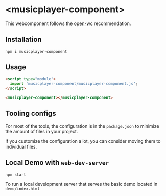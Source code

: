 # \<musicplayer-component>

This webcomponent follows the [open-wc](https://github.com/open-wc/open-wc) recommendation.

## Installation

```bash
npm i musicplayer-component
```

## Usage

```html
<script type="module">
  import 'musicplayer-component/musicplayer-component.js';
</script>

<musicplayer-component></musicplayer-component>
```



## Tooling configs

For most of the tools, the configuration is in the `package.json` to minimize the amount of files in your project.

If you customize the configuration a lot, you can consider moving them to individual files.

## Local Demo with `web-dev-server`

```bash
npm start
```

To run a local development server that serves the basic demo located in `demo/index.html`

